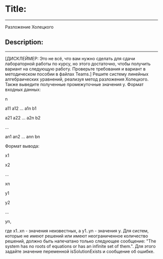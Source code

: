 # Title: 

---

Разложение Холецкого

## Description: 

---

[ДИСКЛЕЙМЕР: Это не всё, что вам нужно сделать для сдачи лабораторной работы по курсу, но этого достаточно, чтобы получить вариант на следующую работу. Проверьте требования и вариант в методическом пособии в файлах Teams.]
Решите систему линейных алгебраических уравнений, реализуя метод разложения Холецкого. Также выведите полученные промежуточные значения y. Формат входных данных:

n

a11 a12 ... a1n b1 

a21 a22 ... a2n b2 

... 

an1 an2 ... ann bn 

Формат вывода:

x1 

x2 

... 

xn 

y1 

y2 

... 

yn, 

где x1..xn - значения неизвестных, а y1..yn - значения y. Для систем, которые не имеют решений или имеют неограниченное количество решений, должно быть напечатано только следующее сообщение: "The system has no roots of equations or has an infinite set of them.". Для этого задайте значение переменной isSolutionExists и сообщение об ошибке.

